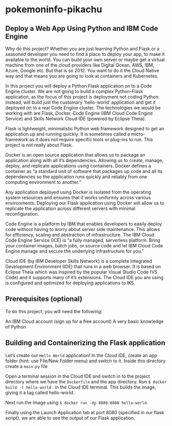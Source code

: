 # pokemoninfo-pikachu

## Deploy a Web App Using Python and IBM Code Engine
Why do this project?
Whether you are just learning Python and Flask or a seasoned developer you need to find a place to deploy your app, to make it available to the world. You can build your own server or maybe get a virtual machine from one of the cloud providers like Digital Ocean, AWS, IBM, Azure, Google etc. But that is so 2012. You want to do it the Cloud Native way and that means you are going to look at containers and Kubernetes.

In this project you will deploy a Python Flask application on to a Code Engine cluster. We are not going to build a complex Python-Flask application, as the focus of this project is deployment not coding Python. Instead, will build just the customary ‘hello-world’ application and get it deployed on to a real Code Engine cluster. The technologies we would be working with are Flask, Docker, Code Engine (IBM Cloud Code Engine Service) and Skills Network Cloud IDE (powered by Eclipse Theia).

Flask is lightweight, minimalistic Python web framework designed to get an application up and running quickly. It is sometimes called a micro-framework as it does not require specific tools or plug-ins to run. This project is not really about Flask.

Docker is an open source application that allows us to package an application along with all it’s dependencies. Allowing us to create, manage, deploy, and replicate applications using containers. Docker defines a container as “a standard unit of software that packages up code and all its dependencies so the application runs quickly and reliably from one computing environment to another.”

Any application deployed using Docker is isolated from the operating system resources and ensures that it works uniformly across various environments. Deploying our Flask application using Docker will allow us to replicate the application across different servers with minimal reconfiguration.

Code Engine is a platform by IBM that enables developers to easily deploy code without having to worry about server side maintenance. This allows for efficiency, scaling and abstraction of infrastructure. The IBM Cloud Code Engine Service (ICE) is “a fully managed, serverless platform. Bring your container images, batch jobs, or source code and let IBM Cloud Code Engine manage and secure the underlying infrastructure for you.”

Cloud IDE (by IBM Developer Skills Network) is a complete Integrated Development Environment (IDE) that runs in a web browser. It is based on Eclipse Theia which was inspired by the popular Visual Studio Code (VS Code) and it supports many of it’s extensions. The Cloud IDE you are using is configured and optimized for deploying applications to IKS.

## Prerequisites (optional)
To do this project, you will need the following:

An IBM Cloud account (sign up for a free account)
A very basic knowledge of Python

## Building and Containerizing the Flask application
Let’s create our `Hello World` application! In the Cloud IDE, create an app folder (hint: use File/New Folder menu) and switch to it. Inside this directory create a `main.py` file

Open a terminal session in the Cloud IDE and switch in to the project directory where we have the `Dockerfile` and the app directory. Run `$ docker build -t hello-world` . in the Cloud IDE terminal. This builds the image, giving it a tag called hello-world.

Next run the image using `$ docker run -dp 8080:8080 hello-world`.

Finally using the Launch Application tab at port 8080 (specified in our flask script), we are able to see the output of our Flask application.

